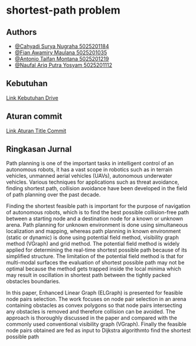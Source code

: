 # shortest-path problem

## Authors
- [@Cahyadi Surya Nugraha 5025201184](https://github.com/Chroax)
- [@Fian Awamiry Maulana 5025201035](https://www.github.com/afanfian)
- [@Antonio Taifan Montana 5025201219](https://www.github.com/Shagdovala159)
- [@Naufal Ariq Putra Yosyam 5025201112](https://www.github.com/Naufalar10)

## Kebutuhan
[Link Kebutuhan Drive](https://drive.google.com/drive/folders/15paL2VorYRDbBIsALy4GNjHzvQYZBMG7?hl=id)

## Aturan commit
[Link Aturan Title Commit](https://www.conventionalcommits.org/en/v1.0.0-beta.2/)

## Ringkasan Jurnal
Path planning is one of the important tasks in intelligent control of an autonomous robots, it has a vast scope in robotics such as in terrain vehicles, unmanned aerial vehicles (UAVs), autonomous underwater vehicles. Various techniques for applications such as threat avoidance, finding shortest path, collision avoidance have been developed in the field of path planning over the past decade.

Finding the shortest feasible path is important for the purpose of navigation of autonomous robots, which is to find the best possible collision-free path between a starting node and a destination node for a known or unknown arena. Path planning for unknown environment is done using simultaneous localization and mapping, whereas path planning in known environment (static or dynamic) is done using potential field method, visibility graph method (VGraph) and grid method. The potential field method is widely applied for determining the real-time shortest possible path because of its simplified structure. The limitation of the potential field method is that for multi-modal surfaces the evaluation of shortest possible path may not be optimal because the method gets trapped inside the local minima which may result in oscillation in shortest path between the tightly packed obstacles boundaries. 

In this paper, Enhanced Linear Graph (ELGraph) is presented for feasible node pairs selection. The work focuses on node pair selection in an arena containing obstacles as convex polygons so that node pairs intersecting any obstacles is removed and therefore collision can be avoided. The approach is thoroughly discussed in the paper and compared with the commonly used conventional visibility graph (VGraph). Finally the feasible node pairs obtained are fed as input to Dijkstra algorithmto find the shortest possible path